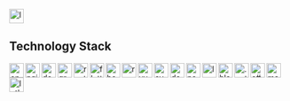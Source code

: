 [<img src="https://bidipeppercrap.s3-ap-southeast-1.amazonaws.com/assets/logo_long.svg" alt="logo" height="26px">][bidipeppercrap]

## Technology Stack

[<img align="left" width="26px" src="https://raw.githubusercontent.com/envoyproxy/artwork/master/PNG/Envoy_Logo_Final_PANTONE.png" alt="envoy proxy">][envoyproxy]
[<img align="left" width="26px" src="https://nginx.org/nginx.png" alt="nginx">][nginx]
[<img align="left" width="26px" src="https://www.docker.com/sites/default/files/d8/styles/role_icon/public/2019-07/vertical-logo-monochromatic.png?itok=erja9lKc" alt="docker">][docker]
[<img align="left" width="26px" src="https://grpc.io/img/grpc_square_reverse_4x.png" alt="grpc">][grpc]
[<img align="left" width="26px" src="https://www.rust-lang.org/static/images/rust-logo-blk.svg" alt="rust">][rust]
[<img align="left" width="26px" src="https://raw.githubusercontent.com/flutter/website/master/src/_assets/image/flutter-logomark-1080px.png" alt="flutter">][flutter]
[<img align="left" width="26px" src="https://camo.githubusercontent.com/0e0adf58c74c6e74bb64ece5d0ef4620f4f46915/68747470733a2f2f76352e676574626f6f7473747261702e636f6d2f646f63732f352e302f6173736574732f6272616e642f626f6f7473747261702d6c6f676f2d736861646f772e706e67" alt="bootstrap">][bootstrap]
[<img align="left" width="26px" src="https://upload.wikimedia.org/wikipedia/commons/a/a7/React-icon.svg" alt="react">][react]
[<img align="left" width="26px" src="https://vuejs.org/images/logo.png" alt="vue">][vue]
[<img align="left" width="26px" src="https://upload.wikimedia.org/wikipedia/commons/1/1b/Svelte_Logo.svg" alt="svelte">][svelte]
[<img align="left" width="26px" src="https://deno.land/logo.svg" alt="deno">][deno]
[<img align="left" width="26px" src="https://nodejs.org/static/images/logos/nodejs-new-pantone-black.svg" alt="node.js">][nodejs]
[<img align="left" width="26px" src="https://laravel.com/img/logomark.min.svg" alt="laravel">][laravel]
[<img align="left" width="26px" src="https://devblogs.microsoft.com/aspnet/wp-content/uploads/sites/16/2019/04/BrandBlazor_nohalo_1000x.png" alt="blazor.net">][blazor]
[<img align="left" width="26px" src="https://upload.wikimedia.org/wikipedia/commons/0/0e/Microsoft_.NET_logo.png" alt=".net">][dotnet]
[<img align="left" width="26px" src="https://upload.wikimedia.org/wikipedia/commons/7/7a/C_Sharp_logo.svg" alt="c#">][csharp]
[<img align="left" width="26px" src="https://upload.wikimedia.org/wikipedia/commons/6/68/Mariadb-seal-browntext.svg" alt="mariadb">][mariadb]
[<img align="left" width="26px" src="https://letsencrypt.org/images/letsencrypt-logo-horizontal.svg" alt="let's encrypt">][letsencrypt]

[bidipeppercrap]: https://bidipeppercrap.com/
[envoyproxy]: https://www.envoyproxy.io/
[nginx]: https://nginx.org/
[docker]: https://www.docker.com/
[grpc]: https://grpc.io/
[rust]: https://www.rust-lang.org/
[mariadb]: https://mariadb.org/
[csharp]: https://dotnet.microsoft.com/learn/csharp
[dotnet]: https://dotnet.microsoft.com/
[blazor]: https://dotnet.microsoft.com/apps/aspnet/web-apps/blazor
[laravel]: https://laravel.com/
[nodejs]: https://nodejs.org/
[deno]: https://deno.land/
[svelte]: https://svelte.dev/
[vue]: https://vuejs.org/
[react]: https://reactjs.org/
[bootstrap]: https://getbootstrap.com/
[flutter]: https://flutter.dev/
[letsencrypt]: https://letsencrypt.org/